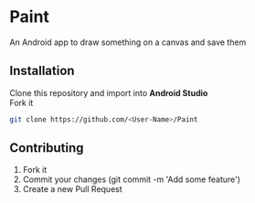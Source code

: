 # Paint
An Android app to draw something on a canvas and save them

## Installation
Clone this repository and import into **Android Studio** <br>
Fork it
```bash
git clone https://github.com/<User-Name>/Paint
```

## Contributing
1. Fork it
2. Commit your changes (git commit -m 'Add some feature')
3. Create a new Pull Request
